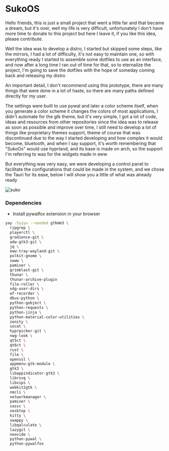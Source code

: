 # SukoOS

Hello friends, this is just a small project that went a little
far and that became a dream, but it's over, well my life is very difficult,
unfortunately I don't have more time to donate to this project but here I leave it,
if you like this idea, please contribute.

Well the idea was to develop a distro, I started but skipped some steps,
like the mirrors, I had a lot of difficulty, it's not easy to maintain one,
so with everything ready I started to assemble some dotfiles to use as an
interface, and now after a long time I ran out of time for that, so to
eternalize the project, I'm going to save the dotfiles with the hope of
someday coming back and releasing my distro

An important detail, I don't recommend using this prototype, there are many things
that were done in a lot of haste, so there are many paths defined directly for
my user.

The settings were built to use pywal and later a color scheme itself, when you generate
a color scheme it changes the colors of most applications, I didn't automate for
the gtk theme, but it's very simple, I got a lot of code, ideas and resources
from other repositories since the idea was to release as soon as possible and
improve over time, I still need to develop a lot of things like proprietary
themes support, theme of course that was discontinued due to the way I started
developing and how complex it would become, bluetooth, and when I say support,
it's worth remembering that "SukoOs" would use hyprland, and its base is
made on arch, so the support I'm referring to was for the widgets made in eww

But everything was very easy, we were developing a control panel to facilitate
the configurations that could be made in the system, and we chose the Tauri for
its ease, below I will show you a little of what was already ready

![suko](./suko_os.gif)

### Dependencies

- Install pywalfox extension in your browser

```bash
yay -Syyyu --needed gtkmm3 \
  ripgrep \
  playerctl \
  gradience-git \
  adw-gtk3-git \
  jq \
  eww-tray-wayland-git \
  polkit-gnome \
  swww \
  pamixer \
  grimblast-git \
  thunar \
  thunar-archive-plugin
  file-roller \
  xdg-user-dirs \
  wf-recorder \
  dbus-python \
  python-gobject \
  python-requests \
  python-jinja \
  python-material-color-utilities \
  zenity \
  socat \
  hyprpicker-git \
  nwg-look \
  qt5ct \
  qt6ct \
  rust \
  file \
  openssl \
  appmenu-gtk-module \
  gtk3 \
  libappindicator-gtk3 \
  librsvg \
  libvips \
  webkit2gtk \
  nmcli \
  networkmanager \
  pamixer \
  sassc \
  vesktop \
  kitty \
  swappy \
  libqalculate \
  lazygit \
  neovide \
  python-pywal \
  python-pywalfox
```
